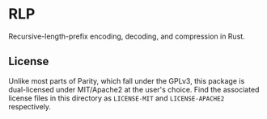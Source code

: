 # RLP

Recursive-length-prefix encoding, decoding, and compression in Rust.

## License

Unlike most parts of Parity, which fall under the GPLv3, this package is dual-licensed under MIT/Apache2 at the user's choice.
Find the associated license files in this directory as `LICENSE-MIT` and `LICENSE-APACHE2` respectively.
